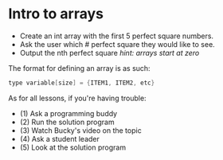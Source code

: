# Intro to arrays

+ Create an int array with the first 5 perfect square numbers.
+ Ask the user which # perfect square they would like to see.
+ Output the nth perfect square *hint: arrays start at zero*

The format for defining an array is as such:

```cpp
type variable[size] = {ITEM1, ITEM2, etc}
```

As for all lessons, if you're having trouble:
- (1) Ask a programming buddy
- (2) Run the solution program
- (3) Watch Bucky's video on the topic
- (4) Ask a student leader
- (5) Look at the solution program